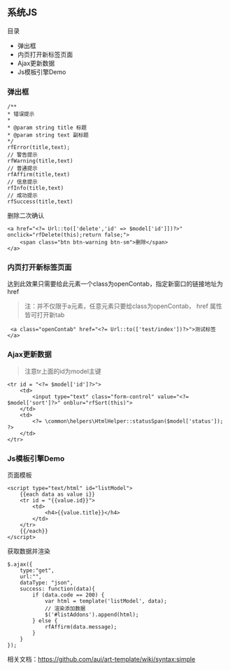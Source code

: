## 系统JS

目录

- 弹出框
- 内页打开新标签页面
- Ajax更新数据
- Js模板引擎Demo

### 弹出框

```
/**
* 错误提示
* 
* @param string title 标题
* @param string text 副标题
*/
rfError(title,text);
// 警告提示
rfWarning(title,text)
// 普通提示
rfAffirm(title,text)
// 信息提示
rfInfo(title,text)
// 成功提示
rfSuccess(title,text)
```

删除二次确认

```
<a href="<?= Url::to(['delete','id' => $model['id']])?>"  onclick="rfDelete(this);return false;">
    <span class="btn btn-warning btn-sm">删除</span>
</a>
```

### 内页打开新标签页面

达到此效果只需要给此元素一个class为openContab，指定新窗口的链接地址为href   
> 注：并不仅限于a元素，任意元素只要给class为openContab， href 属性皆可打开新tab

```
 <a class="openContab" href="<?= Url::to(['test/index'])?>">测试标签</a>
```

### Ajax更新数据

> 注意tr上面的id为model主键

```
<tr id = "<?= $model['id']?>">
    <td>
        <input type="text" class="form-control" value="<?= $model['sort']?>" onblur="rfSort(this)">
    </td>
    <td>
        <?= \common\helpers\HtmlHelper::statusSpan($model['status']); ?>
    </td>
</tr>
```

### Js模板引擎Demo

页面模板

```
<script type="text/html" id="listModel">
    {{each data as value i}}
    <tr id = "{{value.id}}">
        <td>
            <h4>{{value.title}}</h4>
        </td>
    </tr>
    {{/each}}
</script>
```

获取数据并渲染

```
$.ajax({
    type:"get",
    url:"",
    dataType: "json",
    success: function(data){
        if (data.code == 200) {
            var html = template('listModel', data);
            // 渲染添加数据
            $('#listAddons').append(html);
        } else {
            rfAffirm(data.message);
        }
    }
});
```

相关文档：https://github.com/aui/art-template/wiki/syntax:simple